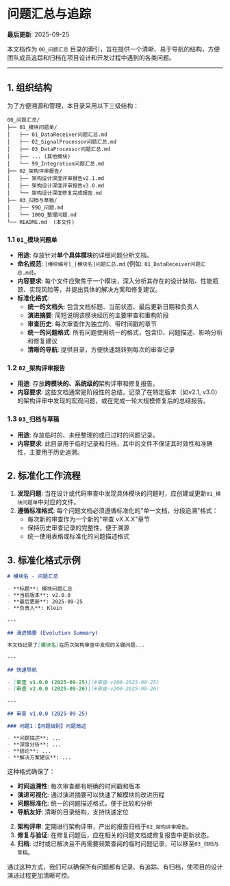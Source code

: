 # 问题汇总与追踪

**最后更新**: 2025-09-25

本文档作为 `00_问题汇总` 目录的索引，旨在提供一个清晰、易于导航的结构，方便团队成员追踪和归档在项目设计和开发过程中遇到的各类问题。

---

## 1. 组织结构

为了方便溯源和管理，本目录采用以下三级结构：

```
00_问题汇总/
├── 01_模块问题单/
│   ├── 01_DataReceiver问题汇总.md
│   ├── 02_SignalProcessor问题汇总.md
│   ├── 03_DataProcessor问题汇总.md
│   ├── ... (其他模块)
│   └── 99_Integration问题汇总.md
├── 02_架构评审报告/
│   ├── 架构设计深度评审报告v2.1.md
│   ├── 架构设计深度评审报告v3.0.md
│   └── 架构设计深度修复完成报告.md
├── 03_归档与草稿/
│   ├── 99Q_问题.md
│   └── 100Q_整理问题.md
└── README.md  (本文件)
```

### 1.1 `01_模块问题单`

- **用途**: 存放针对**单个具体模块**的详细问题分析文档。
- **命名规范**: `[模块编号]_[模块名]问题汇总.md` (例如: `01_DataReceiver问题汇总.md`)。
- **内容要求**: 每个文件应聚焦于一个模块，深入分析其存在的设计缺陷、性能瓶颈、实现风险等，并提出具体的解决方案和修复建议。
- **标准化格式**:
  - **统一的文档头**: 包含文档标题、当前状态、最后更新日期和负责人
  - **演进摘要**: 简短说明该模块经历的主要审查和重构阶段
  - **审查历史**: 每次审查作为独立的、带时间戳的章节
  - **统一的问题格式**: 所有问题使用统一的格式，包含ID、问题描述、影响分析和修复建议
  - **清晰的导航**: 提供目录，方便快速跳转到每次的审查记录

### 1.2 `02_架构评审报告`

- **用途**: 存放**跨模块的、系统级的**架构评审和修复报告。
- **内容要求**: 这些文档通常是阶段性的总结，记录了在特定版本（如v2.1, v3.0）的架构评审中发现的宏观问题，或在完成一轮大规模修复后的总结报告。

### 1.3 `03_归档与草稿`

- **用途**: 存放临时的、未经整理的或已过时的问题记录。
- **内容要求**: 此目录用于临时记录和归档，其中的文件不保证其时效性和准确性，主要用于历史追溯。

## 2. 标准化工作流程

1. **发现问题**: 当在设计或代码审查中发现具体模块的问题时，应创建或更新`01_模块问题单`中对应的文件。
2. **遵循标准格式**: 每个问题文档必须遵循标准化的"单一文档，分段追溯"格式：
   - 每次新的审查作为一个新的"审查 vX.X.X"章节
   - 保持历史审查记录的完整性，便于溯源
   - 统一使用表格或标准化的问题描述格式

## 3. 标准化格式示例

```markdown
# 模块名 - 问题汇总

- **标题**: 模块问题汇总
- **当前版本**: v2.0.0
- **最后更新**: 2025-09-25
- **负责人**: Klein

---

## 演进摘要 (Evolution Summary)

本文档记录了[模块名]在历次架构审查中发现的关键问题...

---

## 快速导航

- [审查 v1.0.0 (2025-09-25)](#审查-v100-2025-09-25)
- [审查 v2.0.0 (2025-09-26)](#审查-v200-2025-09-26)

---

## 审查 v1.0.0 (2025-09-25)

### 问题1：【问题级别】问题简述

- **问题描述**: ...
- **深度分析**: ...
- **结论**: ...
- **解决方案建议**: ...
```

这种格式确保了：
- **时间追溯性**: 每次审查都有明确的时间戳和版本
- **演进可视化**: 通过演进摘要可以快速了解模块的改进历程
- **问题标准化**: 统一的问题描述格式，便于比较和分析
- **导航友好**: 清晰的目录结构，支持快速定位
2. **架构评审**: 定期进行架构评审，产出的报告归档于`02_架构评审报告`。
3. **修复与验证**: 在修复问题后，应在相关的问题文档或修复报告中更新状态。
4. **归档**: 过时或已解决且不再需要频繁查阅的临时问题记录，可以移至`03_归档与草稿`。

通过这种方式，我们可以确保所有问题都有记录、有追踪、有归档，使项目的设计演进过程更加清晰可控。
